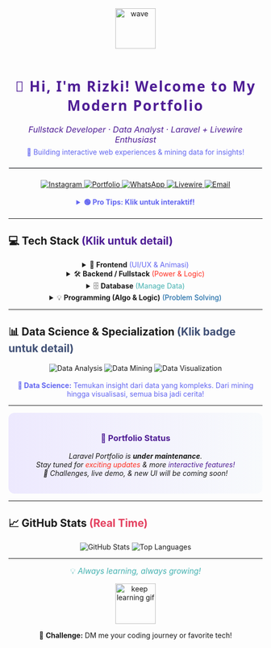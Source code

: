 <!--
Theme: Ultra Modern Interactive
Features: Centered Layout, Vibrant Gradients, Animated Badges, Interactive Dropdowns, Livewire Highlight, Playful Tips, Responsive Design
-->

<div align="center">

  <img src="https://media.giphy.com/media/xT9IgzoKnwFNmISR8I/giphy.gif" alt="wave" width="80" style="margin-bottom:16px;"/>

  <h1 style="font-family: 'Segoe UI', Verdana, sans-serif; font-weight: 900; color: #4E1D95; letter-spacing: 2px;">
    🚀 Hi, I'm Rizki! Welcome to My Modern Portfolio
  </h1>

  <div style="font-size: 1.18em; color: #4E1D95; margin-bottom: 6px;">
    <i>
      Fullstack Developer · Data Analyst · Laravel + Livewire Enthusiast
    </i>
  </div>

  <div style="font-size: 1em; color: #6366f1;">
    <span>🌈 Building interactive web experiences & mining data for insights!</span>
  </div>

  <hr style="border: 1px solid #e5e7eb; margin: 22px 0;"/>

  <!-- Social Badges -->
  <div>
    <a href="https://www.instagram.com/ryurizkinovii?igsh=NmtmNHhvaDNlcjNr" target="_blank">
      <img src="https://img.shields.io/badge/Instagram-E4405F?style=for-the-badge&logo=instagram&logoColor=white" alt="Instagram"/>
    </a>
    <a href="https://sites.google.com/view/portofolio-rizkiardi/" target="_blank">
      <img src="https://img.shields.io/badge/Portfolio-4285F4?style=for-the-badge&logo=google-chrome&logoColor=white" alt="Portfolio"/>
    </a>
    <a href="https://wa.me/message/TSYJ5QPWJWOOM1" target="_blank">
      <img src="https://img.shields.io/badge/WhatsApp-25D366?style=for-the-badge&logo=whatsapp&logoColor=white" alt="WhatsApp"/>
    </a>
    <a href="https://laravel-livewire.com/" target="_blank">
      <img src="https://img.shields.io/badge/Livewire-4E1D95?style=for-the-badge&logo=livewire&logoColor=white" alt="Livewire"/>
    </a>
    <a href="mailto:your.email@example.com" target="_blank">
      <img src="https://img.shields.io/badge/Email-EA4335?style=for-the-badge&logo=gmail&logoColor=white" alt="Email"/>
    </a>
  </div>

  <br/>

  <!-- Modern Interactive Tips -->
  <div style="font-size: 1em; color: #6366f1; margin-bottom: 18px;">
    <details>
      <summary><b>🟢 Pro Tips: Klik untuk interaktif!</b></summary>
      <ul align="left" style="list-style: none; margin: 0; padding: 0;">
        <li>✨ Klik badge sosial untuk akses cepat & connect!</li>
        <li>🔽 Gunakan dropdown di bawah untuk eksplor tech stack lebih dalam!</li>
        <li>🎯 Coba Livewire untuk Laravel yang <b>dynamic & real-time!</b></li>
        <li>📊 Jelajahi Data Science section: data mining, visualisasi, dan insight!</li>
        <li>💡 Challenge: Temukan project favoritku di portfolio!</li>
      </ul>
    </details>
  </div>
</div>

---

## 💻 Tech Stack <span style="color:#4E1D95;">(Klik untuk detail)</span>

<div align="center">

<details>
  <summary>🌈 <b>Frontend</b> <span style="color:#6366f1;">(UI/UX & Animasi)</span></summary>
  <div>
    <img src="https://img.shields.io/badge/HTML5-E34F26?style=for-the-badge&logo=html5&logoColor=white" alt="HTML5"/>
    <img src="https://img.shields.io/badge/CSS3-1572B6?style=for-the-badge&logo=css3&logoColor=white" alt="CSS3"/>
    <img src="https://img.shields.io/badge/Bootstrap-563D7C?style=for-the-badge&logo=bootstrap&logoColor=white" alt="Bootstrap"/>
    <img src="https://img.shields.io/badge/Tailwind%20CSS-38B2AC?style=for-the-badge&logo=tailwind-css&logoColor=white" alt="Tailwind"/>
    <img src="https://img.shields.io/badge/React-61DAFB?style=for-the-badge&logo=react&logoColor=black" alt="React"/>
  </div>
</details>

<details>
  <summary>🛠️ <b>Backend / Fullstack</b> <span style="color:#FF2D20;">(Power & Logic)</span></summary>
  <div>
    <img src="https://img.shields.io/badge/PHP-777BB4?style=for-the-badge&logo=php&logoColor=white" alt="PHP"/>
    <img src="https://img.shields.io/badge/Laravel-FF2D20?style=for-the-badge&logo=laravel&logoColor=white" alt="Laravel"/>
    <img src="https://img.shields.io/badge/Livewire-4E1D95?style=for-the-badge&logo=livewire&logoColor=white" alt="Livewire"/>
    <img src="https://img.shields.io/badge/Java-007396?style=for-the-badge&logo=java&logoColor=white" alt="Java"/>
    <img src="https://img.shields.io/badge/Django-092E20?style=for-the-badge&logo=django&logoColor=white" alt="Django"/>
    <img src="https://img.shields.io/badge/Wagtail-43B1B0?style=for-the-badge&logo=wagtail&logoColor=white" alt="Wagtail"/>
    <img src="https://img.shields.io/badge/Rust-000000?style=for-the-badge&logo=rust&logoColor=white" alt="Rust"/>
  </div>
</details>

<details>
  <summary>🗄️ <b>Database</b> <span style="color:#43B1B0;">(Manage Data)</span></summary>
  <div>
    <img src="https://img.shields.io/badge/MySQL-4479A1?style=for-the-badge&logo=mysql&logoColor=white" alt="MySQL"/>
    <img src="https://img.shields.io/badge/SQL-003B57?style=for-the-badge&logo=sqlite&logoColor=white" alt="SQL"/>
  </div>
</details>

<details>
  <summary>💡 <b>Programming (Algo & Logic)</b> <span style="color:#00599C;">(Problem Solving)</span></summary>
  <div>
    <img src="https://img.shields.io/badge/C++-00599C?style=for-the-badge&logo=cplusplus&logoColor=white" alt="C++"/>
    <img src="https://img.shields.io/badge/Java%20NetBeans-007396?style=for-the-badge&logo=netbeans&logoColor=white" alt="Java NetBeans"/>
  </div>
</details>

</div>

---

## 📊 Data Science & Specialization <span style="color:#3F4F75;">(Klik badge untuk detail)</span>

<div align="center">
  <img src="https://img.shields.io/badge/Data%20Analysis-2C2D72?style=for-the-badge&logo=datacamp&logoColor=white" alt="Data Analysis"/>
  <img src="https://img.shields.io/badge/Data%20Mining-F7931E?style=for-the-badge&logo=scikitlearn&logoColor=white" alt="Data Mining"/>
  <img src="https://img.shields.io/badge/Data%20Visualization-3F4F75?style=for-the-badge&logo=plotly&logoColor=white" alt="Data Visualization"/>
</div>
<br>
<div align="center" style="font-size:1em;color:#6366f1;">
  <b>🔬 Data Science:</b> Temukan insight dari data yang kompleks. Dari mining hingga visualisasi, semua bisa jadi cerita!
</div>

---

<div align="center" style="background: linear-gradient(90deg, #ede9fe 0%, #f8fafc 100%); border-radius: 12px; padding: 18px; margin: 10px 0;">
  <h3 style="color:#4E1D95;">🌟 Portfolio Status</h3>
  <p><i>Laravel Portfolio is <b>under maintenance</b>.<br>
  Stay tuned for <span style="color:#FF2D20;">exciting updates</span> & more <span style="color:#4E1D95;">interactive features!</span>
  <br>🚧 Challenges, live demo, & new UI will be coming soon!</i></p>
</div>

---

## 📈 GitHub Stats <span style="color:#E4405F;">(Real Time)</span>

<div align="center">
  <img src="https://github-readme-stats.vercel.app/api?username=ryuarnovi&show_icons=true&theme=radical" alt="GitHub Stats"/>
  <img src="https://github-readme-stats.vercel.app/api/top-langs/?username=ryuarnovi&layout=compact&theme=radical" alt="Top Languages"/>
</div>

---

<div align="center" style="margin-bottom:16px;">
  <p style="font-size:1.1em;color:#43B1B0;">💡 <i>Always learning, always growing!</i></p>
  <img src="https://media.giphy.com/media/3oKIPwoeGErMmaI43C/giphy.gif" width="80" alt="keep learning gif"/>
  <p>📣 <b>Challenge:</b> DM me your coding journey or favorite tech!</p>
</div>

<!--
  🟢 Tips:
  - Klik badge sosial untuk kontak cepat!
  - Klik dropdown stack untuk info detail.
  - Coba Livewire jika suka Laravel yang interaktif!
  - Explore project & portfolio, siapa tahu dapat inspirasi!
  - Jika suka, follow atau DM saya untuk collab!
  - Challenge: Kirim project atau code snippet favorit kamu!
  - Theme: Ultra Modern Interactive, playful gradients, animated badges, and centered layout.
-->
